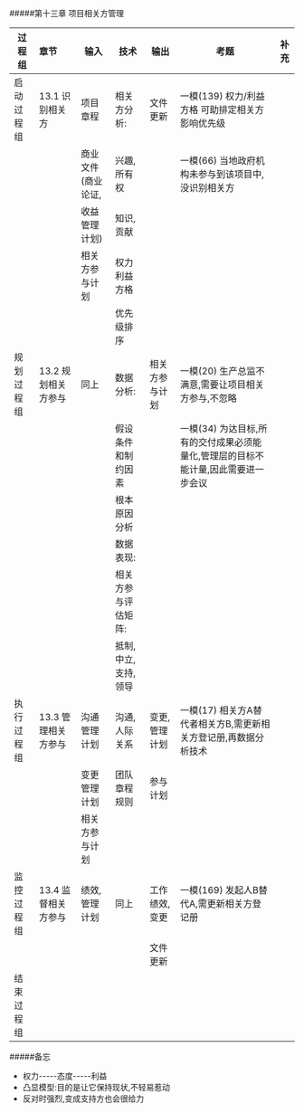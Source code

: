 

#####第十三章 项目相关方管理

|过程组|章节|输入|技术|输出|考题|补充|
| --- |:--|---------------------------|---|--|--|--|
|启动过程组|13.1 识别相关方|项目章程|相关方分析:|文件更新|一模(139) 权力/利益方格 可助排定相关方影响优先级||
|||商业文件(商业论证,|兴趣,所有权||一模(66) 当地政府机构未参与到该项目中,没识别相关方||
|||收益管理计划)|知识,贡献||||
|||相关方参与计划|权力利益方格||||
||||优先级排序||||
|规划过程组|13.2 规划相关方参与|同上|数据分析:|相关方参与计划|一模(20) 生产总监不满意,需要让项目相关方参与,不忽略||
||||假设条件和制约因素||一模(34) 为达目标,所有的交付成果必须能量化,管理层的目标不能计量,因此需要进一步会议||
||||根本原因分析||||
||||数据表现:||||
||||相关方参与评估矩阵:||||
||||抵制,中立,支持,领导||||
|执行过程组|13.3 管理相关方参与|沟通管理计划|沟通,人际关系|变更,管理计划|一模(17) 相关方A替代者相关方B,需更新相关方登记册,再数据分析技术||
|||变更管理计划|团队章程规则|参与计划|||
|||相关方参与计划|||||
|监控过程组|13.4 监督相关方参与|绩效,管理计划|同上|工作绩效,变更|一模(169) 发起人B替代A,需更新相关方登记册||
|||||文件更新|||
|结束过程组|||||||

#####备忘

* 权力-----态度-----利益
* 凸显模型:目的是让它保持现状,不轻易惹动
* 反对时强烈,变成支持方也会很给力